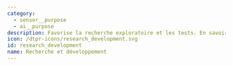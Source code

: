 ```yaml
---
category: 
  - sensor__purpose
  - ai__purpose
description: Favorise la recherche exploratoire et les tests. En savoir plus [cliquez-ici](https://fr.wikipedia.org/wiki/Recherche_et_développement)
icon: /dtpr-icons/research_development.svg
id: research_development
name: Recherche et développement
---
```

